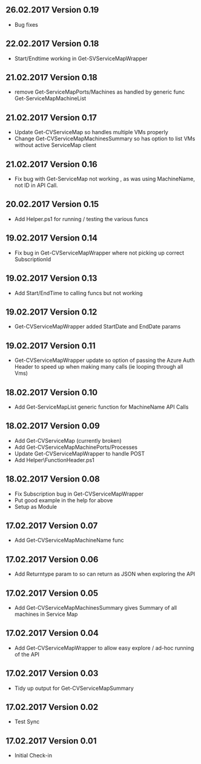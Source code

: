 ## 26.02.2017 Version 0.19
* Bug fixes

## 22.02.2017 Version 0.18
* Start/Endtime working in Get-SVServiceMapWrapper

## 21.02.2017 Version 0.18
* remove Get-ServiceMapPorts/Machines as handled by generic func Get-ServiceMapMachineList
 
## 21.02.2017 Version 0.17
* Update Get-CVServiceMap so handles multiple VMs properly
* Change Get-CVServiceMapMachinesSummary so has option to list VMs without active ServiceMap client

## 21.02.2017 Version 0.16 
* Fix bug with Get-ServiceMap not working , as was using MachineName, not ID in API Call.

## 20.02.2017 Version 0.15 
* Add Helper.ps1 for running / testing the various funcs

## 19.02.2017 Version 0.14
* Fix bug in Get-CVServiceMapWrapper where not picking up correct SubscriptionId

## 19.02.2017 Version 0.13
* Add Start/EndTime to calling funcs but not working

## 19.02.2017 Version 0.12
* Get-CVServiceMapWrapper added StartDate and EndDate params

## 19.02.2017 Version 0.11
* Get-CVServiceMapWrapper update so option of passing the Azure Auth Header to speed up when making many calls (ie looping through all Vms)


## 18.02.2017 Version 0.10
* Add Get-ServiceMapList generic function for MachineName API Calls 

## 18.02.2017 Version 0.09
* Add Get-CVServiceMap (currently broken)
* Add Get-CVServiceMapMachinePorts/Processes
* Update Get-CVServiceMapWrapper to handle POST
* Add Helper\FunctionHeader.ps1


## 18.02.2017 Version 0.08
* Fix Subscription bug in Get-CVServiceMapWrapper 
* Put good example in the help for above
* Setup as Module

## 17.02.2017 Version 0.07
* Add Get-CVServiceMapMachineName func

## 17.02.2017 Version 0.06
* Add Returntype param to so can return as JSON when exploring the API

## 17.02.2017 Version 0.05
* Add Get-CVServiceMapMachinesSummary gives Summary of all machines in Service Map

## 17.02.2017 Version 0.04
* Add Get-CVServiceMapWrapper to allow easy explore / ad-hoc running of the API

## 17.02.2017 Version 0.03
* Tidy up output for Get-CVServiceMapSummary

## 17.02.2017 Version 0.02
* Test Sync

## 17.02.2017 Version 0.01
* Initial Check-in